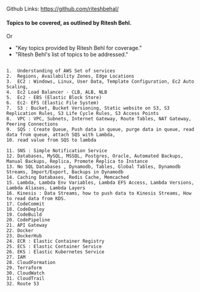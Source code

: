 Github Links: https://github.com/riteshbehal/

#### Topics to be covered, as outlined by Ritesh Behl.

Or 
- "Key topics provided by Ritesh Behl for coverage."
- "Ritesh Behl's list of topics to be addressed."
```````````````````````````````````````````````````````

1.	Understanding of AWS Set of services
2.	Regions, Availability Zones, Edge Locations
3.	EC2 : Windows, Linux, User Data, Template Configuration, Ec2 Auto Scaling,
4.	Ec2 Load Balancer - CLB, ALB, NLB
5.	Ec2 - EBS (Elastic Block Store)
6.	Ec2- EFS (Elastic File System)
7.	S3 : Bucket, Bucket Versioning, Static website on S3, S3 Replication Rules, S3 Life Cycle Rules, S3 Access Points
8.	VPC : VPC, Subnets, Internet Gateway, Route Tables, NAT Gateway, Peering Connections
9.	SQS : Create Queue, Push data in queue, purge data in queue, read data from queue, attach SQS with Lambda,
10.	read value from SQS to lambda

11.	SNS : Simple Notification Service
12.	Databases, MySQL, MSSQL, Postgres, Oracle, Automated Backups, Manual Backups, Replica, Promote Replica to Instance
13.	No SQL Databases , Dynamodb, Tables, Global Tables, Dynamodb Streams, Import/Export, Backups in Dynamodb
14.	Caching Databases, Redis Cache, Memcached
15.	Lambda, Lambda Env Variables, Lambda EFS Access, Lambda Versions, Lambda Aliases, Lambda Layers
16.	Kinesis : Data Streams, how to push data to Kinesis Streams, How to read data from KDS.
17.	CodeCommit
18.	CodeDeploy
19.	CodeBuild
20.	CodePipeline
21.	API Gateway
22.	Docker
23.	DockerHub
24.	ECR : Elastic Container Registry
25.	ECS : Elastic Container Service
26.	EKS : Elastic Kubernetes Service
27.	IAM
28.	CloudFormation
29.	Terraform
30.	CloudWatch
31.	CloudTrail
32.	Route 53

